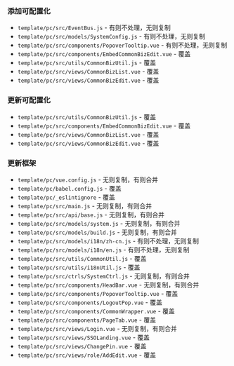 
### 添加可配置化

* `template/pc/src/EventBus.js` - 有则不处理，无则复制
* `template/pc/src/models/SystemConfig.js` - 有则不处理，无则复制
* `template/pc/src/components/PopoverTooltip.vue` - 有则不处理，无则复制
* `template/pc/src/components/EmbedCommonBizEdit.vue` - 覆盖
* `template/pc/src/utils/CommonBizUtil.js` - 覆盖
* `template/pc/src/views/CommonBizList.vue` - 覆盖
* `template/pc/src/views/CommonBizEdit.vue` - 覆盖

### 更新可配置化

* `template/pc/src/utils/CommonBizUtil.js` - 覆盖
* `template/pc/src/components/EmbedCommonBizEdit.vue` - 覆盖
* `template/pc/src/views/CommonBizList.vue` - 覆盖
* `template/pc/src/views/CommonBizEdit.vue` - 覆盖

### 更新框架

* `template/pc/vue.config.js` - 无则复制，有则合并
* `template/pc/babel.config.js` - 覆盖
* `template/pc/_eslintignore` - 覆盖
* `template/pc/src/main.js` - 无则复制，有则合并
* `template/pc/src/api/base.js` - 无则复制，有则合并
* `template/pc/src/models/system.js` - 无则复制，有则合并
* `template/pc/src/models/build.js` - 无则复制，有则合并
* `template/pc/src/models/i18n/zh-cn.js` - 有则不处理，无则复制
* `template/pc/src/models/i18n/en.js` - 有则不处理，无则复制
* `template/pc/src/utils/CommonUtil.js` - 覆盖
* `template/pc/src/utils/i18nUtil.js` - 覆盖
* `template/pc/src/ctrls/SystemCtrl.js` - 无则复制，有则合并
* `template/pc/src/components/HeadBar.vue` - 无则复制，有则合并
* `template/pc/src/components/PopoverTooltip.vue` - 覆盖
* `template/pc/src/components/LogoutPop.vue` - 覆盖
* `template/pc/src/components/CommonWrapper.vue` - 覆盖
* `template/pc/src/components/PageTab.vue` - 覆盖
* `template/pc/src/views/Login.vue` - 无则复制，有则合并
* `template/pc/src/views/SSOLanding.vue` - 覆盖
* `template/pc/src/views/ChangePin.vue` - 覆盖
* `template/pc/src/views/role/AddEdit.vue` - 覆盖
